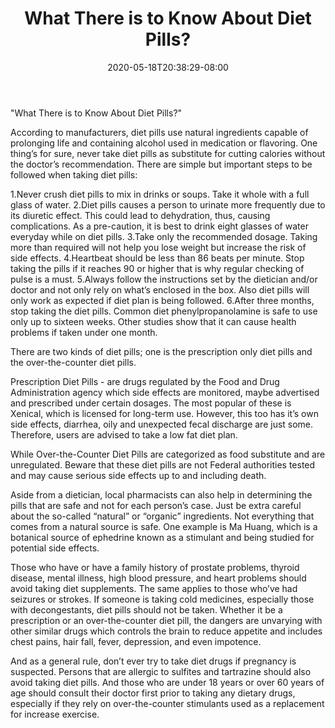﻿---
title: "What There is to Know About Diet Pills?"
date: 2020-05-18T20:38:29-08:00
description: "Weight Lloss Tips for Web Success"
featured_image: "/images/Weight Lloss.jpg"
tags: ["Weight Lloss"]
---

"What There is to Know About Diet Pills?"

According to manufacturers, diet pills use natural ingredients capable of prolonging life and containing alcohol used in medication or flavoring.  One thing’s for sure, never take diet pills as substitute for cutting calories without the doctor’s recommendation.  There are simple but important steps to be followed when taking diet pills:

1.Never crush diet pills to mix in drinks or soups.  Take it whole with a full glass of water.
2.Diet pills causes a person to urinate more frequently due to its diuretic effect.  This could lead to dehydration, thus, causing complications.  As a pre-caution, it is best to drink eight glasses of water everyday while on diet pills.
3.Take only the recommended dosage.  Taking more than required will not help you lose weight but increase the risk of side effects.
4.Heartbeat should be less than 86 beats per minute.  Stop taking the pills if it reaches 90 or higher that is why regular checking of pulse is a must.
5.Always follow the instructions set by the dietician and/or doctor and not only rely on what’s enclosed in the box.  Also diet pills will only work as expected if diet plan is being followed.
6.After three months, stop taking the diet pills.  Common diet phenylpropanolamine is safe to use only up to sixteen weeks.  Other studies show that it can cause health problems if taken under one month.

There are two kinds of diet pills; one is the prescription only diet pills and the over-the-counter diet pills.

Prescription Diet Pills - are drugs regulated by the Food and Drug Administration agency which side effects are monitored, maybe advertised and prescribed under certain dosages.  The most popular of these is Xenical, which is licensed for long-term use.  However, this too has it’s own side effects, diarrhea, oily and unexpected fecal discharge are just some.  Therefore, users are advised to take a low fat diet plan.

While Over-the-Counter Diet Pills are categorized as food substitute and are unregulated.  Beware that these diet pills are not Federal authorities tested and may cause serious side effects up to and including death.

Aside from a dietician, local pharmacists can also help in determining the pills that are safe and not for each person’s case.  Just be extra careful about the so-called “natural” or “organic” ingredients.  Not everything that comes from a natural source is safe.  One example is Ma Huang, which is a botanical source of ephedrine known as a stimulant and being studied for potential side effects.

Those who have or have a family history of prostate problems, thyroid disease, mental illness, high blood pressure, and heart problems should avoid taking diet supplements.  The same applies to those who’ve had seizures or strokes.  If someone is taking cold medicines, especially those with decongestants, diet pills should not be taken.  Whether it be a prescription or an over-the-counter diet pill, the dangers are unvarying with other similar drugs which controls the brain to reduce appetite and includes chest pains, hair fall, fever, depression, and even impotence.

And as a general rule, don’t ever try to take diet drugs if pregnancy is suspected.  Persons that are allergic to sulfites and tartrazine should also avoid taking diet pills.  And those who are under 18 years or over 60 years of age should consult their doctor first prior to taking any dietary drugs, especially if they rely on over-the-counter stimulants used as a replacement for increase exercise.









